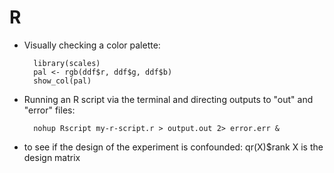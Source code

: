 # R

- Visually checking a color palette:

        library(scales)
        pal <- rgb(ddf$r, ddf$g, ddf$b)
        show_col(pal)

- Running an R script via the terminal and directing outputs to "out" and "error" files:

        nohup Rscript my-r-script.r > output.out 2> error.err &

- to see if the design of the experiment is confounded: qr(X)$rank
X is the design matrix
